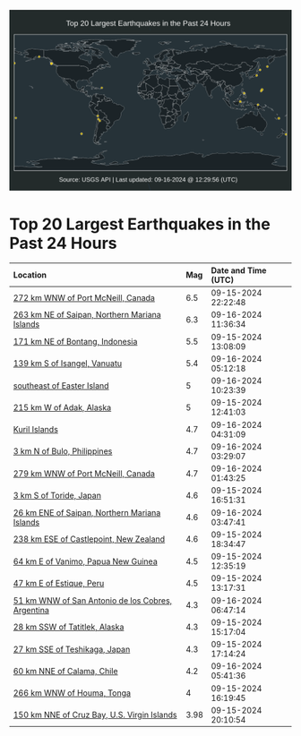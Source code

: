 ![Map](./map.png)

# Top 20 Largest Earthquakes in the Past 24 Hours

| Location | Mag | Date and Time (UTC) |
|:---|:---|:---|
| [272 km WNW of Port McNeill, Canada](https://earthquake.usgs.gov/earthquakes/eventpage/us7000ne51) | 6.5 | 09-15-2024 22:22:48 |
| [263 km NE of Saipan, Northern Mariana Islands](https://earthquake.usgs.gov/earthquakes/eventpage/us7000ne84) | 6.3 | 09-16-2024 11:36:34 |
| [171 km NE of Bontang, Indonesia](https://earthquake.usgs.gov/earthquakes/eventpage/us7000ne1t) | 5.5 | 09-15-2024 13:08:09 |
| [139 km S of Isangel, Vanuatu](https://earthquake.usgs.gov/earthquakes/eventpage/us7000ne6s) | 5.4 | 09-16-2024 05:12:18 |
| [southeast of Easter Island](https://earthquake.usgs.gov/earthquakes/eventpage/us7000ne7v) | 5 | 09-16-2024 10:23:39 |
| [215 km W of Adak, Alaska](https://earthquake.usgs.gov/earthquakes/eventpage/us7000ne1l) | 5 | 09-15-2024 12:41:03 |
| [Kuril Islands](https://earthquake.usgs.gov/earthquakes/eventpage/us7000ne6i) | 4.7 | 09-16-2024 04:31:09 |
| [3 km N of Bulo, Philippines](https://earthquake.usgs.gov/earthquakes/eventpage/us7000ne6b) | 4.7 | 09-16-2024 03:29:07 |
| [279 km WNW of Port McNeill, Canada](https://earthquake.usgs.gov/earthquakes/eventpage/us7000ne5y) | 4.7 | 09-16-2024 01:43:25 |
| [3 km S of Toride, Japan](https://earthquake.usgs.gov/earthquakes/eventpage/us7000ne37) | 4.6 | 09-15-2024 16:51:31 |
| [26 km ENE of Saipan, Northern Mariana Islands](https://earthquake.usgs.gov/earthquakes/eventpage/us7000ne6d) | 4.6 | 09-16-2024 03:47:41 |
| [238 km ESE of Castlepoint, New Zealand](https://earthquake.usgs.gov/earthquakes/eventpage/us7000ne3p) | 4.6 | 09-15-2024 18:34:47 |
| [64 km E of Vanimo, Papua New Guinea](https://earthquake.usgs.gov/earthquakes/eventpage/us7000ne1k) | 4.5 | 09-15-2024 12:35:19 |
| [47 km E of Estique, Peru](https://earthquake.usgs.gov/earthquakes/eventpage/us7000ne1v) | 4.5 | 09-15-2024 13:17:31 |
| [51 km WNW of San Antonio de los Cobres, Argentina](https://earthquake.usgs.gov/earthquakes/eventpage/us7000ne75) | 4.3 | 09-16-2024 06:47:14 |
| [28 km SSW of Tatitlek, Alaska](https://earthquake.usgs.gov/earthquakes/eventpage/ak024bwl81gj) | 4.3 | 09-15-2024 15:17:04 |
| [27 km SSE of Teshikaga, Japan](https://earthquake.usgs.gov/earthquakes/eventpage/us7000ne3a) | 4.3 | 09-15-2024 17:14:24 |
| [60 km NNE of Calama, Chile](https://earthquake.usgs.gov/earthquakes/eventpage/us7000ne6v) | 4.2 | 09-16-2024 05:41:36 |
| [266 km WNW of Houma, Tonga](https://earthquake.usgs.gov/earthquakes/eventpage/us7000ne32) | 4 | 09-15-2024 16:19:45 |
| [150 km NNE of Cruz Bay, U.S. Virgin Islands](https://earthquake.usgs.gov/earthquakes/eventpage/pr2024259001) | 3.98 | 09-15-2024 20:10:54 |
